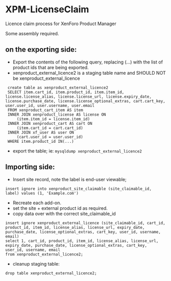 # XPM-LicenseClaim
Licence claim process for XenForo Product Manager

Some assembly required.

## on the exporting side:

- Export the contents of the following query, replacing (...) with the list of product ids that are being exported.
 - xenproduct_external_licence2 is a staging table name and SHOULD NOT be xenproduct_external_licence
```
 create table as xenproduct_external_licence2
 SELECT item.cart_id, item.product_id, item.item_id, license.license_alias, license.license_url, license.expiry_date, license.purchase_date, license.license_optional_extras, cart.cart_key, user.user_id, user.username, user.email
 FROM xenproduct_cart_item AS item
 INNER JOIN xenproduct_license AS license ON
     (item.item_id = license.item_id)
 INNER JOIN xenproduct_cart AS cart ON
     (item.cart_id = cart.cart_id)
 INNER JOIN xf_user AS user ON
     (cart.user_id = user.user_id)
 WHERE item.product_id IN(...)
 ```
- export the table;
  ie: ```mysqldump xenproduct_external_licence2```


## Importing side:
- Insert site record, note the label is end-user viewable;
 ```
 insert ignore into xenproduct_site_claimable (site_claimable_id, label) values (1, 'Example.com')
 ```
- Recreate each add-on.
 - set the site + external product id as required.
- copy data over with the correct site_claimable_id
 ```
 insert ignore xenproduct_external_licence (site_claimable_id, cart_id, product_id, item_id, license_alias, license_url, expiry_date, purchase_date, license_optional_extras, cart_key, user_id, username, email)
 select 1, cart_id, product_id, item_id, license_alias, license_url, expiry_date, purchase_date, license_optional_extras, cart_key, user_id, username, email
 from xenproduct_external_licence2;
 ```
- cleanup staging table:
 ```
 drop table xenproduct_external_licence2;
 ```
  